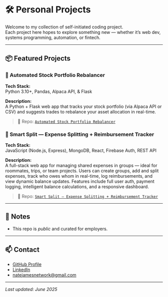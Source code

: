 # 🛠️ Personal Projects

Welcome to my collection of self-initiated coding project.  
Each project here hopes to explore something new — whether it’s web dev, systems programming, automation, or fintech.

---

## 📦 Featured Projects

### 🧾 Automated Stock Portfolio Rebalancer
**Tech Stack:**                         
Python 3.10+, Pandas, Alpaca API, & Flask

**Description:**  
A Python + Flask web app that tracks your stock portfolio (via Alpaca API or CSV) and suggests trades to rebalance your asset allocation in real-time.

> 🔗 Repo: [`Automated Stock Portfolio Rebalancer`](https://github.com/natejamesgithub/automated-portfolio-rebalancer)


### 💸 Smart Split — Expense Splitting + Reimbursement Tracker
**Tech Stack:**  
JavaScript (Node.js, Express), MongoDB, React, Firebase Auth, REST API

**Description:**  
A full-stack web app for managing shared expenses in groups — ideal for roommates, trips, or team projects. Users can create groups, add and split expenses, track who owes whom in real-time, log reimbursements, and view dynamic balance updates. Features include full user auth, payment logging, intelligent balance calculations, and a responsive dashboard. 

> 🔗 Repo: [`Smart Split — Expense Splitting + Reimbursement Tracker`](https://github.com/natejamesgithub/smart-split)

---

## 📌 Notes

- This repo is *public* and curated for employers.

---

## 📫 Contact

- [GitHub Profile](https://github.com/natejamesgithub)  
- [LinkedIn](www.linkedin.com/in/natejames2027)  
- natejamesnetwork@gmail.com

---

*Last updated: June 2025*
